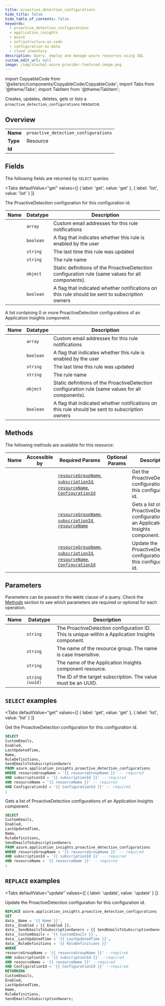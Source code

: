 ```yaml
--- 
title: proactive_detection_configurations
hide_title: false
hide_table_of_contents: false
keywords:
  - proactive_detection_configurations
  - application_insights
  - azure
  - infrastructure-as-code
  - configuration-as-data
  - cloud inventory
description: Query, deploy and manage azure resources using SQL
custom_edit_url: null
image: /img/stackql-azure-provider-featured-image.png
---
```


import CopyableCode from '@site/src/components/CopyableCode/CopyableCode';
import Tabs from '@theme/Tabs';
import TabItem from '@theme/TabItem';

Creates, updates, deletes, gets or lists a <code>proactive_detection_configurations</code> resource.

## Overview
<table><tbody>
<tr><td><b>Name</b></td><td><code>proactive_detection_configurations</code></td></tr>
<tr><td><b>Type</b></td><td>Resource</td></tr>
<tr><td><b>Id</b></td><td><CopyableCode code="azure.application_insights.proactive_detection_configurations" /></td></tr>
</tbody></table>

## Fields

The following fields are returned by `SELECT` queries:

<Tabs
    defaultValue="get"
    values={[
        { label: 'get', value: 'get' },
        { label: 'list', value: 'list' }
    ]}
>
<TabItem value="get">

The ProactiveDetection configuration for this configuration id.

<table>
<thead>
    <tr>
    <th>Name</th>
    <th>Datatype</th>
    <th>Description</th>
    </tr>
</thead>
<tbody>
<tr>
    <td><CopyableCode code="CustomEmails" /></td>
    <td><code>array</code></td>
    <td>Custom email addresses for this rule notifications</td>
</tr>
<tr>
    <td><CopyableCode code="Enabled" /></td>
    <td><code>boolean</code></td>
    <td>A flag that indicates whether this rule is enabled by the user</td>
</tr>
<tr>
    <td><CopyableCode code="LastUpdatedTime" /></td>
    <td><code>string</code></td>
    <td>The last time this rule was updated</td>
</tr>
<tr>
    <td><CopyableCode code="Name" /></td>
    <td><code>string</code></td>
    <td>The rule name</td>
</tr>
<tr>
    <td><CopyableCode code="RuleDefinitions" /></td>
    <td><code>object</code></td>
    <td>Static definitions of the ProactiveDetection configuration rule (same values for all components).</td>
</tr>
<tr>
    <td><CopyableCode code="SendEmailsToSubscriptionOwners" /></td>
    <td><code>boolean</code></td>
    <td>A flag that indicated whether notifications on this rule should be sent to subscription owners</td>
</tr>
</tbody>
</table>
</TabItem>
<TabItem value="list">

A list containing 0 or more ProactiveDetection configurations of an Application Insights component.

<table>
<thead>
    <tr>
    <th>Name</th>
    <th>Datatype</th>
    <th>Description</th>
    </tr>
</thead>
<tbody>
<tr>
    <td><CopyableCode code="CustomEmails" /></td>
    <td><code>array</code></td>
    <td>Custom email addresses for this rule notifications</td>
</tr>
<tr>
    <td><CopyableCode code="Enabled" /></td>
    <td><code>boolean</code></td>
    <td>A flag that indicates whether this rule is enabled by the user</td>
</tr>
<tr>
    <td><CopyableCode code="LastUpdatedTime" /></td>
    <td><code>string</code></td>
    <td>The last time this rule was updated</td>
</tr>
<tr>
    <td><CopyableCode code="Name" /></td>
    <td><code>string</code></td>
    <td>The rule name</td>
</tr>
<tr>
    <td><CopyableCode code="RuleDefinitions" /></td>
    <td><code>object</code></td>
    <td>Static definitions of the ProactiveDetection configuration rule (same values for all components).</td>
</tr>
<tr>
    <td><CopyableCode code="SendEmailsToSubscriptionOwners" /></td>
    <td><code>boolean</code></td>
    <td>A flag that indicated whether notifications on this rule should be sent to subscription owners</td>
</tr>
</tbody>
</table>
</TabItem>
</Tabs>

## Methods

The following methods are available for this resource:

<table>
<thead>
    <tr>
    <th>Name</th>
    <th>Accessible by</th>
    <th>Required Params</th>
    <th>Optional Params</th>
    <th>Description</th>
    </tr>
</thead>
<tbody>
<tr>
    <td><a href="#get"><CopyableCode code="get" /></a></td>
    <td><CopyableCode code="select" /></td>
    <td><a href="#parameter-resourceGroupName"><code>resourceGroupName</code></a>, <a href="#parameter-subscriptionId"><code>subscriptionId</code></a>, <a href="#parameter-resourceName"><code>resourceName</code></a>, <a href="#parameter-ConfigurationId"><code>ConfigurationId</code></a></td>
    <td></td>
    <td>Get the ProactiveDetection configuration for this configuration id.</td>
</tr>
<tr>
    <td><a href="#list"><CopyableCode code="list" /></a></td>
    <td><CopyableCode code="select" /></td>
    <td><a href="#parameter-resourceGroupName"><code>resourceGroupName</code></a>, <a href="#parameter-subscriptionId"><code>subscriptionId</code></a>, <a href="#parameter-resourceName"><code>resourceName</code></a></td>
    <td></td>
    <td>Gets a list of ProactiveDetection configurations of an Application Insights component.</td>
</tr>
<tr>
    <td><a href="#update"><CopyableCode code="update" /></a></td>
    <td><CopyableCode code="replace" /></td>
    <td><a href="#parameter-resourceGroupName"><code>resourceGroupName</code></a>, <a href="#parameter-subscriptionId"><code>subscriptionId</code></a>, <a href="#parameter-resourceName"><code>resourceName</code></a>, <a href="#parameter-ConfigurationId"><code>ConfigurationId</code></a></td>
    <td></td>
    <td>Update the ProactiveDetection configuration for this configuration id.</td>
</tr>
</tbody>
</table>

## Parameters

Parameters can be passed in the `WHERE` clause of a query. Check the [Methods](#methods) section to see which parameters are required or optional for each operation.

<table>
<thead>
    <tr>
    <th>Name</th>
    <th>Datatype</th>
    <th>Description</th>
    </tr>
</thead>
<tbody>
<tr id="parameter-ConfigurationId">
    <td><CopyableCode code="ConfigurationId" /></td>
    <td><code>string</code></td>
    <td>The ProactiveDetection configuration ID. This is unique within a Application Insights component.</td>
</tr>
<tr id="parameter-resourceGroupName">
    <td><CopyableCode code="resourceGroupName" /></td>
    <td><code>string</code></td>
    <td>The name of the resource group. The name is case insensitive.</td>
</tr>
<tr id="parameter-resourceName">
    <td><CopyableCode code="resourceName" /></td>
    <td><code>string</code></td>
    <td>The name of the Application Insights component resource.</td>
</tr>
<tr id="parameter-subscriptionId">
    <td><CopyableCode code="subscriptionId" /></td>
    <td><code>string (uuid)</code></td>
    <td>The ID of the target subscription. The value must be an UUID.</td>
</tr>
</tbody>
</table>

## `SELECT` examples

<Tabs
    defaultValue="get"
    values={[
        { label: 'get', value: 'get' },
        { label: 'list', value: 'list' }
    ]}
>
<TabItem value="get">

Get the ProactiveDetection configuration for this configuration id.

```sql
SELECT
CustomEmails,
Enabled,
LastUpdatedTime,
Name,
RuleDefinitions,
SendEmailsToSubscriptionOwners
FROM azure.application_insights.proactive_detection_configurations
WHERE resourceGroupName = '{{ resourceGroupName }}' -- required
AND subscriptionId = '{{ subscriptionId }}' -- required
AND resourceName = '{{ resourceName }}' -- required
AND ConfigurationId = '{{ ConfigurationId }}' -- required
;
```
</TabItem>
<TabItem value="list">

Gets a list of ProactiveDetection configurations of an Application Insights component.

```sql
SELECT
CustomEmails,
Enabled,
LastUpdatedTime,
Name,
RuleDefinitions,
SendEmailsToSubscriptionOwners
FROM azure.application_insights.proactive_detection_configurations
WHERE resourceGroupName = '{{ resourceGroupName }}' -- required
AND subscriptionId = '{{ subscriptionId }}' -- required
AND resourceName = '{{ resourceName }}' -- required
;
```
</TabItem>
</Tabs>


## `REPLACE` examples

<Tabs
    defaultValue="update"
    values={[
        { label: 'update', value: 'update' }
    ]}
>
<TabItem value="update">

Update the ProactiveDetection configuration for this configuration id.

```sql
REPLACE azure.application_insights.proactive_detection_configurations
SET 
data__Name = '{{ Name }}',
data__Enabled = {{ Enabled }},
data__SendEmailsToSubscriptionOwners = {{ SendEmailsToSubscriptionOwners }},
data__CustomEmails = '{{ CustomEmails }}',
data__LastUpdatedTime = '{{ LastUpdatedTime }}',
data__RuleDefinitions = '{{ RuleDefinitions }}'
WHERE 
resourceGroupName = '{{ resourceGroupName }}' --required
AND subscriptionId = '{{ subscriptionId }}' --required
AND resourceName = '{{ resourceName }}' --required
AND ConfigurationId = '{{ ConfigurationId }}' --required
RETURNING
CustomEmails,
Enabled,
LastUpdatedTime,
Name,
RuleDefinitions,
SendEmailsToSubscriptionOwners;
```
</TabItem>
</Tabs>
